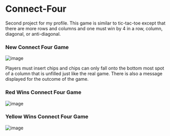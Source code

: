 # Connect-Four

Second project for my profile. This game is similar to tic-tac-toe except that there are more rows and columns and one must win
by 4 in a row, column, diagonal, or anti-diagonal. 

### New Connect Four Game
![image](https://user-images.githubusercontent.com/40302096/44004027-e648fdda-9e29-11e8-8b5a-687d24853bfd.png)

Players must insert chips and chips can only fall onto the bottom most spot of a column that is unfilled just like the real game.
There is also a message displayed for the outcome of the game.

### Red Wins Connect Four Game
![image](https://user-images.githubusercontent.com/40302096/44004121-ecd2a650-9e2a-11e8-9e3b-7438334fd5ea.png)

### Yellow Wins Connect Four Game
![image](https://user-images.githubusercontent.com/40302096/44004133-3adc9306-9e2b-11e8-9f9a-5fc85d282438.png)
